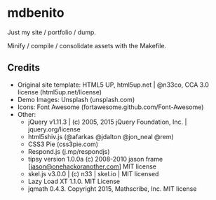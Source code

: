 # mdbenito

Just my site / portfolio / dump.

Minify / compile / consolidate assets with the Makefile.

## Credits
* Original site template: HTML5 UP, html5up.net | @n33co, CCA 3.0 license (html5up.net/license)
* Demo Images: Unsplash (unsplash.com)
* Icons: Font Awesome (fortawesome.github.com/Font-Awesome)
* Other:
    * jQuery v1.11.3 | (c) 2005, 2015 jQuery Foundation, Inc. | jquery.org/license
    * html5shiv.js (@afarkas @jdalton @jon_neal @rem)
    * CSS3 Pie (css3pie.com)
    * Respond.js (j.mp/respondjs)
    * tipsy version 1.0.0a (c) 2008-2010 jason frame [jason@onehackoranother.com] MIT license
    * skel.js v3.0.0 | (c) n33 | skel.io | MIT licensed 
    * Lazy Load XT 1.1.0. MIT License 
    * jqmath 0.4.3. Copyright 2015, Mathscribe, Inc. MIT license
 
